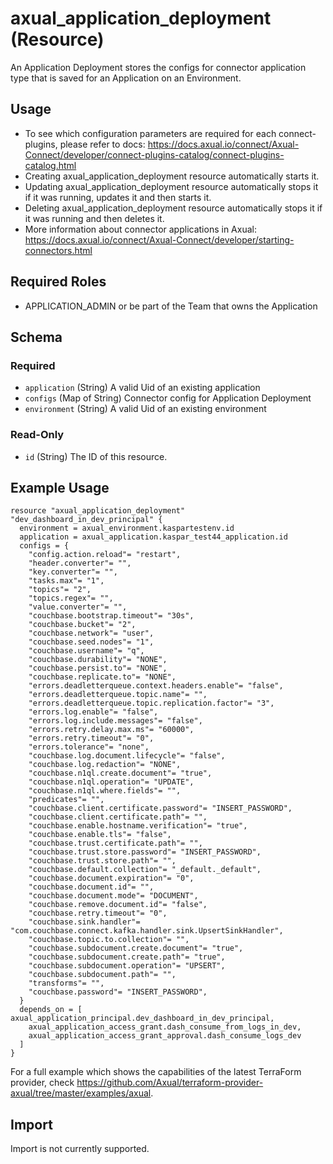 # axual_application_deployment (Resource)

An Application Deployment stores the configs for connector application type that is saved for an Application on an Environment.

## Usage
- To see which configuration parameters are required for each connect-plugins, please refer to docs: https://docs.axual.io/connect/Axual-Connect/developer/connect-plugins-catalog/connect-plugins-catalog.html
- Creating axual_application_deployment resource automatically starts it.
- Updating axual_application_deployment resource automatically stops it if it was running, updates it and then starts it.
- Deleting axual_application_deployment resource automatically stops it if it was running and then deletes it.
- More information about connector applications in Axual: https://docs.axual.io/connect/Axual-Connect/developer/starting-connectors.html

## Required Roles
- APPLICATION_ADMIN or be part of the Team that owns the Application

<!-- schema generated by tfplugindocs -->
## Schema

### Required

- `application` (String) A valid Uid of an existing application
- `configs` (Map of String) Connector config for Application Deployment
- `environment` (String) A valid Uid of an existing environment

### Read-Only

- `id` (String) The ID of this resource.

## Example Usage

```hcl
resource "axual_application_deployment" "dev_dashboard_in_dev_principal" {
  environment = axual_environment.kaspartestenv.id
  application = axual_application.kaspar_test44_application.id
  configs = {
    "config.action.reload"= "restart",
    "header.converter"= "",
    "key.converter"= "",
    "tasks.max"= "1",
    "topics"= "2",
    "topics.regex"= "",
    "value.converter"= "",
    "couchbase.bootstrap.timeout"= "30s",
    "couchbase.bucket"= "2",
    "couchbase.network"= "user",
    "couchbase.seed.nodes"= "1",
    "couchbase.username"= "q",
    "couchbase.durability"= "NONE",
    "couchbase.persist.to"= "NONE",
    "couchbase.replicate.to"= "NONE",
    "errors.deadletterqueue.context.headers.enable"= "false",
    "errors.deadletterqueue.topic.name"= "",
    "errors.deadletterqueue.topic.replication.factor"= "3",
    "errors.log.enable"= "false",
    "errors.log.include.messages"= "false",
    "errors.retry.delay.max.ms"= "60000",
    "errors.retry.timeout"= "0",
    "errors.tolerance"= "none",
    "couchbase.log.document.lifecycle"= "false",
    "couchbase.log.redaction"= "NONE",
    "couchbase.n1ql.create.document"= "true",
    "couchbase.n1ql.operation"= "UPDATE",
    "couchbase.n1ql.where.fields"= "",
    "predicates"= "",
    "couchbase.client.certificate.password"= "INSERT_PASSWORD",
    "couchbase.client.certificate.path"= "",
    "couchbase.enable.hostname.verification"= "true",
    "couchbase.enable.tls"= "false",
    "couchbase.trust.certificate.path"= "",
    "couchbase.trust.store.password"= "INSERT_PASSWORD",
    "couchbase.trust.store.path"= "",
    "couchbase.default.collection"= "_default._default",
    "couchbase.document.expiration"= "0",
    "couchbase.document.id"= "",
    "couchbase.document.mode"= "DOCUMENT",
    "couchbase.remove.document.id"= "false",
    "couchbase.retry.timeout"= "0",
    "couchbase.sink.handler"= "com.couchbase.connect.kafka.handler.sink.UpsertSinkHandler",
    "couchbase.topic.to.collection"= "",
    "couchbase.subdocument.create.document"= "true",
    "couchbase.subdocument.create.path"= "true",
    "couchbase.subdocument.operation"= "UPSERT",
    "couchbase.subdocument.path"= "",
    "transforms"= "",
    "couchbase.password"= "INSERT_PASSWORD",
  }
  depends_on = [ axual_application_principal.dev_dashboard_in_dev_principal,
    axual_application_access_grant.dash_consume_from_logs_in_dev,
    axual_application_access_grant_approval.dash_consume_logs_dev
  ]
}
```

For a full example which shows the capabilities of the latest TerraForm provider, check https://github.com/Axual/terraform-provider-axual/tree/master/examples/axual.

## Import

Import is not currently supported.